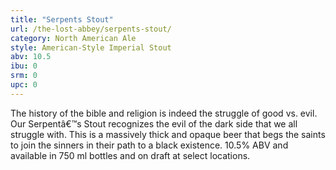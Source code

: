 ```yaml
---
title: "Serpents Stout"
url: /the-lost-abbey/serpents-stout/
category: North American Ale
style: American-Style Imperial Stout
abv: 10.5
ibu: 0
srm: 0
upc: 0
---
```

The history of the bible and religion is indeed the struggle of good vs. evil. Our Serpentâ€™s Stout recognizes the evil of the dark side that we all struggle with. This is a massively thick and opaque beer that begs the saints to join the sinners in their path to a black existence. 10.5% ABV and available in 750 ml bottles and on draft at select locations.

